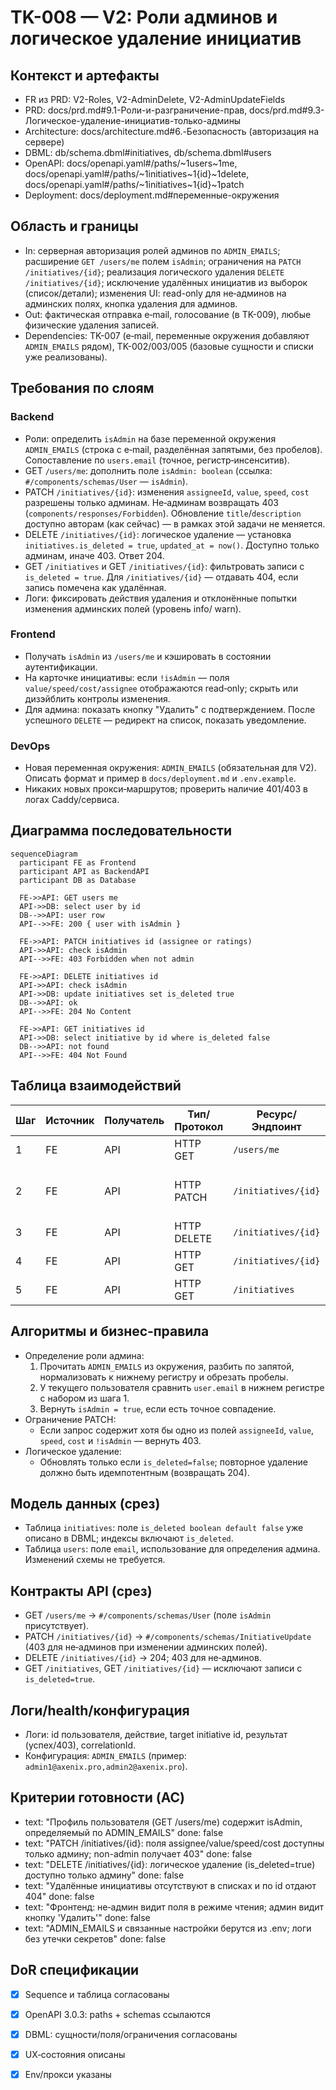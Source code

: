 # TK-008 — V2: Роли админов и логическое удаление инициатив

## Контекст и артефакты
- FR из PRD: V2-Roles, V2-AdminDelete, V2-AdminUpdateFields
- PRD: docs/prd.md#9.1-Роли-и-разграничение-прав, docs/prd.md#9.3-Логическое-удаление-инициатив-только-админы
- Architecture: docs/architecture.md#6.-Безопасность (авторизация на сервере)
- DBML: db/schema.dbml#initiatives, db/schema.dbml#users
- OpenAPI: docs/openapi.yaml#/paths/~1users~1me, docs/openapi.yaml#/paths/~1initiatives~1{id}~1delete, docs/openapi.yaml#/paths/~1initiatives~1{id}~1patch
- Deployment: docs/deployment.md#переменные-окружения

## Область и границы
- In: серверная авторизация ролей админов по `ADMIN_EMAILS`; расширение `GET /users/me` полем `isAdmin`; ограничения на `PATCH /initiatives/{id}`; реализация логического удаления `DELETE /initiatives/{id}`; исключение удалённых инициатив из выборок (список/детали); изменения UI: read-only для не‑админов на админских полях, кнопка удаления для админов.
- Out: фактическая отправка e‑mail, голосование (в TK-009), любые физические удаления записей.
- Dependencies: TK-007 (e‑mail, переменные окружения добавляют `ADMIN_EMAILS` рядом), TK-002/003/005 (базовые сущности и списки уже реализованы).

## Требования по слоям
### Backend
- Роли: определить `isAdmin` на базе переменной окружения `ADMIN_EMAILS` (строка с e‑mail, разделённая запятыми, без пробелов). Сопоставление по `users.email` (точное, регистр‑инсенситив).
- GET `/users/me`: дополнить поле `isAdmin: boolean` (ссылка: `#/components/schemas/User` — `isAdmin`).
- PATCH `/initiatives/{id}`: изменения `assigneeId`, `value`, `speed`, `cost` разрешены только админам. Не‑админам возвращать 403 (`components/responses/Forbidden`). Обновление `title`/`description` доступно авторам (как сейчас) — в рамках этой задачи не меняется.
- DELETE `/initiatives/{id}`: логическое удаление — установка `initiatives.is_deleted = true`, `updated_at = now()`. Доступно только админам, иначе 403. Ответ 204.
- GET `/initiatives` и GET `/initiatives/{id}`: фильтровать записи с `is_deleted = true`. Для `/initiatives/{id}` — отдавать 404, если запись помечена как удалённая.
- Логи: фиксировать действия удаления и отклонённые попытки изменения админских полей (уровень info/ warn).

### Frontend
- Получать `isAdmin` из `/users/me` и кэшировать в состоянии аутентификации.
- На карточке инициативы: если `!isAdmin` — поля `value/speed/cost/assignee` отображаются read‑only; скрыть или дизэйблить контролы изменения.
- Для админа: показать кнопку "Удалить" с подтверждением. После успешного `DELETE` — редирект на список, показать уведомление.

### DevOps
- Новая переменная окружения: `ADMIN_EMAILS` (обязательная для V2). Описать формат и пример в `docs/deployment.md` и `.env.example`.
- Никаких новых прокси‑маршрутов; проверить наличие 401/403 в логах Caddy/сервиса.

## Диаграмма последовательности
```mermaid
sequenceDiagram
  participant FE as Frontend
  participant API as BackendAPI
  participant DB as Database

  FE->>API: GET users me
  API->>DB: select user by id
  DB-->>API: user row
  API-->>FE: 200 { user with isAdmin }

  FE->>API: PATCH initiatives id (assignee or ratings)
  API->>API: check isAdmin
  API-->>FE: 403 Forbidden when not admin

  FE->>API: DELETE initiatives id
  API->>API: check isAdmin
  API->>DB: update initiatives set is_deleted true
  DB-->>API: ok
  API-->>FE: 204 No Content

  FE->>API: GET initiatives id
  API->>DB: select initiative by id where is_deleted false
  DB-->>API: not found
  API-->>FE: 404 Not Found
```

## Таблица взаимодействий
| Шаг | Источник | Получатель | Тип/Протокол | Ресурс/Эндпоинт | Запрос (схема) | Ответ (схема) | Атрибуты/валидации | Ошибки | Побочные эффекты |
|-----|----------|------------|--------------|------------------|----------------|----------------|---------------------|--------|------------------|
| 1 | FE | API | HTTP GET | `/users/me` | — | `#/components/schemas/User` | добавлено поле `isAdmin` | 401 | — |
| 2 | FE | API | HTTP PATCH | `/initiatives/{id}` | `#/components/schemas/InitiativeUpdate` | `#/components/schemas/Initiative` | изменения admin‑полей только для админов | 401/403/404/400 | обновление инициativы |
| 3 | FE | API | HTTP DELETE | `/initiatives/{id}` | — | — (204) | только для админов | 401/403/404 | `is_deleted=true`, `updated_at=now()` |
| 4 | FE | API | HTTP GET | `/initiatives/{id}` | — | `#/components/schemas/Initiative` | выборка без удалённых | 401/404 | — |
| 5 | FE | API | HTTP GET | `/initiatives` | query | `#/components/schemas/InitiativesList` | фильтр по `is_deleted=false` | 401 | — |

## Алгоритмы и бизнес‑правила
- Определение роли админа:
  1) Прочитать `ADMIN_EMAILS` из окружения, разбить по запятой, нормализовать к нижнему регистру и обрезать пробелы.
  2) У текущего пользователя сравнить `user.email` в нижнем регистре с набором из шага 1.
  3) Вернуть `isAdmin = true`, если есть точное совпадение.
- Ограничение PATCH:
  - Если запрос содержит хотя бы одно из полей `assigneeId`, `value`, `speed`, `cost` и `!isAdmin` — вернуть 403.
- Логическое удаление:
  - Обновлять только если `is_deleted=false`; повторное удаление должно быть идемпотентным (возвращать 204).

## Модель данных (срез)
- Таблица `initiatives`: поле `is_deleted boolean default false` уже описано в DBML; индексы включают `is_deleted`.
- Таблица `users`: поле `email`, использование для определения админа. Изменений схемы не требуется.

## Контракты API (срез)
- GET `/users/me` → `#/components/schemas/User` (поле `isAdmin` присутствует).
- PATCH `/initiatives/{id}` → `#/components/schemas/InitiativeUpdate` (403 для не‑админов при изменении админских полей).
- DELETE `/initiatives/{id}` → 204; 403 для не‑админов.
- GET `/initiatives`, GET `/initiatives/{id}` — исключают записи с `is_deleted=true`.

## Логи/health/конфигурация
- Логи: id пользователя, действие, target initiative id, результат (успех/403), correlationId.
- Конфигурация: `ADMIN_EMAILS` (пример: `admin1@axenix.pro,admin2@axenix.pro`).

## Критерии готовности (AC)
- text: "Профиль пользователя (GET /users/me) содержит isAdmin, определяемый по ADMIN_EMAILS"
  done: false
- text: "PATCH /initiatives/{id}: поля assignee/value/speed/cost доступны только админу; non-admin получает 403"
  done: false
- text: "DELETE /initiatives/{id}: логическое удаление (is_deleted=true) доступно только админу"
  done: false
- text: "Удалённые инициативы отсутствуют в списках и по id отдают 404"
  done: false
- text: "Фронтенд: не‑админ видит поля в режиме чтения; админ видит кнопку 'Удалить'"
  done: false
- text: "ADMIN_EMAILS и связанные настройки берутся из .env; логи без утечки секретов"
  done: false

## DoR спецификации
- [x] Sequence и таблица согласованы
- [x] OpenAPI 3.0.3: paths + schemas ссылаются
- [x] DBML: сущности/поля/ограничения согласованы
- [x] UX‑состояния описаны
- [x] Env/прокси указаны

